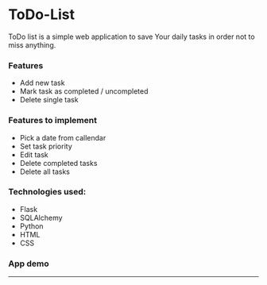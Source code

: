 # ToDo-List

ToDo list is a simple web application to save Your daily tasks in order not to miss anything.

### Features
* Add new task
* Mark task as completed / uncompleted
* Delete single task

### Features to implement
* Pick a date from callendar
* Set task priority
* Edit task
* Delete completed tasks
* Delete all tasks

### Technologies used:
* Flask
* SQLAlchemy
* Python
* HTML
* CSS

### App demo
----------